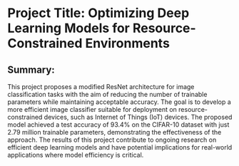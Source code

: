 # Project Title: Optimizing Deep Learning Models for Resource-Constrained Environments

## Summary:

This project proposes a modified ResNet architecture for image classification tasks with the aim of reducing the number of trainable parameters while maintaining acceptable accuracy. The goal is to develop a more efficient image classifier suitable for deployment on resource-constrained devices, such as Internet of Things (IoT) devices. The proposed model achieved a test accuracy of 93.4% on the CIFAR-10 dataset with just 2.79 million trainable parameters, demonstrating the effectiveness of the approach. The results of this project contribute to ongoing research on efficient deep learning models and have potential implications for real-world applications where model efficiency is critical.


